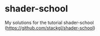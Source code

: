 # shader-school
My solutions for the tutorial shader-school (https://github.com/stackgl/shader-school)
